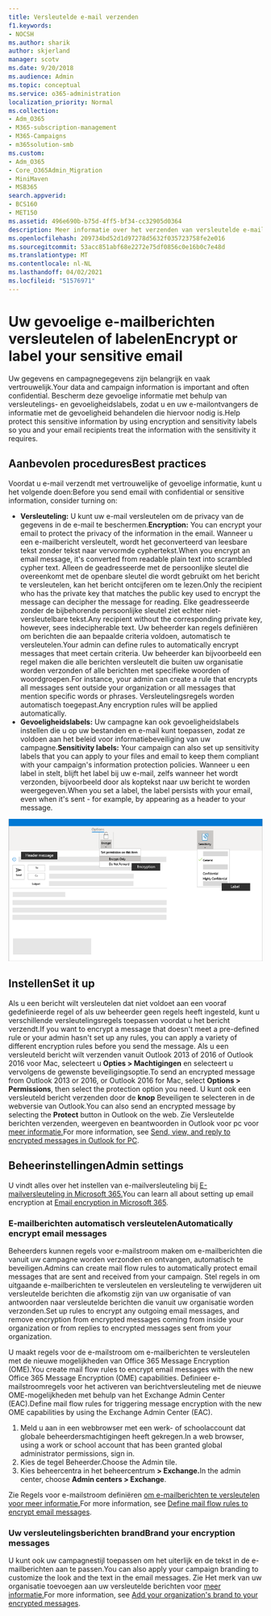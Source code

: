 ```yaml
---
title: Versleutelde e-mail verzenden
f1.keywords:
- NOCSH
ms.author: sharik
author: skjerland
manager: scotv
ms.date: 9/20/2018
ms.audience: Admin
ms.topic: conceptual
ms.service: o365-administration
localization_priority: Normal
ms.collection:
- Adm_O365
- M365-subscription-management
- M365-Campaigns
- m365solution-smb
ms.custom:
- Adm_O365
- Core_O365Admin_Migration
- MiniMaven
- MSB365
search.appverid:
- BCS160
- MET150
ms.assetid: 496e690b-b75d-4ff5-bf34-cc32905d0364
description: Meer informatie over het verzenden van versleutelde e-mail met Outlook.
ms.openlocfilehash: 209734bd52d1d97278d5632f035723758fe2e016
ms.sourcegitcommit: 53acc851abf68e2272e75df0856c0e16b0c7e48d
ms.translationtype: MT
ms.contentlocale: nl-NL
ms.lasthandoff: 04/02/2021
ms.locfileid: "51576971"
---
```

# <a name="encrypt-or-label-your-sensitive-email"></a><span data-ttu-id="319e0-103">Uw gevoelige e-mailberichten versleutelen of labelen</span><span class="sxs-lookup"><span data-stu-id="319e0-103">Encrypt or label your sensitive email</span></span>

<span data-ttu-id="319e0-104">Uw gegevens en campagnegegevens zijn belangrijk en vaak vertrouwelijk.</span><span class="sxs-lookup"><span data-stu-id="319e0-104">Your data and campaign information is important and often confidential.</span></span> <span data-ttu-id="319e0-105">Bescherm deze gevoelige informatie met behulp van versleutelings- en gevoeligheidslabels, zodat u en uw e-mailontvangers de informatie met de gevoeligheid behandelen die hiervoor nodig is.</span><span class="sxs-lookup"><span data-stu-id="319e0-105">Help protect this sensitive information by using encryption and sensitivity labels so you and your email recipients treat the information with the sensitivity it requires.</span></span>

## <a name="best-practices"></a><span data-ttu-id="319e0-106">Aanbevolen procedures</span><span class="sxs-lookup"><span data-stu-id="319e0-106">Best practices</span></span>

<span data-ttu-id="319e0-107">Voordat u e-mail verzendt met vertrouwelijke of gevoelige informatie, kunt u het volgende doen:</span><span class="sxs-lookup"><span data-stu-id="319e0-107">Before you send email with confidential or sensitive information, consider turning on:</span></span>

- <span data-ttu-id="319e0-108">**Versleuteling:** U kunt uw e-mail versleutelen om de privacy van de gegevens in de e-mail te beschermen.</span><span class="sxs-lookup"><span data-stu-id="319e0-108">**Encryption:** You can encrypt your email to protect the privacy of the information in the email.</span></span> <span data-ttu-id="319e0-109">Wanneer u een e-mailbericht versleutelt, wordt het geconverteerd van leesbare tekst zonder tekst naar vervormde cyphertekst.</span><span class="sxs-lookup"><span data-stu-id="319e0-109">When you encrypt an email message, it's converted from readable plain text into scrambled cypher text.</span></span> <span data-ttu-id="319e0-110">Alleen de geadresseerde met de persoonlijke sleutel die overeenkomt met de openbare sleutel die wordt gebruikt om het bericht te versleutelen, kan het bericht ontcijferen om te lezen.</span><span class="sxs-lookup"><span data-stu-id="319e0-110">Only the recipient who has the private key that matches the public key used to encrypt the message can decipher the message for reading.</span></span> <span data-ttu-id="319e0-111">Elke geadresseerde zonder de bijbehorende persoonlijke sleutel ziet echter niet-versleutelbare tekst.</span><span class="sxs-lookup"><span data-stu-id="319e0-111">Any recipient without the corresponding private key, however, sees indecipherable text.</span></span> <span data-ttu-id="319e0-112">Uw beheerder kan regels definiëren om berichten die aan bepaalde criteria voldoen, automatisch te versleutelen.</span><span class="sxs-lookup"><span data-stu-id="319e0-112">Your admin can define rules to automatically encrypt messages that meet certain criteria.</span></span> <span data-ttu-id="319e0-113">Uw beheerder kan bijvoorbeeld een regel maken die alle berichten versleutelt die buiten uw organisatie worden verzonden of alle berichten met specifieke woorden of woordgroepen.</span><span class="sxs-lookup"><span data-stu-id="319e0-113">For instance, your admin can create a rule that encrypts all messages sent outside your organization or all messages that mention specific words or phrases.</span></span> <span data-ttu-id="319e0-114">Versleutelingsregels worden automatisch toegepast.</span><span class="sxs-lookup"><span data-stu-id="319e0-114">Any encryption rules will be applied automatically.</span></span>
- <span data-ttu-id="319e0-115">**Gevoeligheidslabels:** Uw campagne kan ook gevoeligheidslabels instellen die u op uw bestanden en e-mail kunt toepassen, zodat ze voldoen aan het beleid voor informatiebeveiliging van uw campagne.</span><span class="sxs-lookup"><span data-stu-id="319e0-115">**Sensitivity labels:** Your campaign can also set up sensitivity labels that you can apply to your files and email to keep them compliant with your campaign's information protection policies.</span></span> <span data-ttu-id="319e0-116">Wanneer u een label in stelt, blijft het label bij uw e-mail, zelfs wanneer het wordt verzonden, bijvoorbeeld door als koptekst naar uw bericht te worden weergegeven.</span><span class="sxs-lookup"><span data-stu-id="319e0-116">When you set a label, the label persists with your email, even when it's sent - for example, by appearing as a header to your message.</span></span>

![Diagram van een e-mailbericht met bijroepen voor etiketten en versleuteling](../media/m365-campaign-email-encrypt.png)

## <a name="set-it-up"></a><span data-ttu-id="319e0-118">Instellen</span><span class="sxs-lookup"><span data-stu-id="319e0-118">Set it up</span></span>

<span data-ttu-id="319e0-119">Als u een bericht wilt versleutelen dat niet voldoet aan een vooraf gedefinieerde regel of als uw beheerder geen regels heeft ingesteld, kunt u verschillende versleutelingsregels toepassen voordat u het bericht verzendt.</span><span class="sxs-lookup"><span data-stu-id="319e0-119">If you want to encrypt a message that doesn't meet a pre-defined rule or your admin hasn't set up any rules, you can apply a variety of different encryption rules before you send the message.</span></span> <span data-ttu-id="319e0-120">Als u een versleuteld bericht wilt verzenden vanuit Outlook 2013 of 2016 of Outlook 2016 voor Mac, selecteert u **Opties > Machtigingen** en selecteert u vervolgens de gewenste beveiligingsoptie.</span><span class="sxs-lookup"><span data-stu-id="319e0-120">To send an encrypted message from Outlook 2013 or 2016, or Outlook 2016 for Mac, select **Options > Permissions**, then select the protection option you need.</span></span> <span data-ttu-id="319e0-121">U kunt ook een versleuteld bericht verzenden door de **knop** Beveiligen te selecteren in de webversie van Outlook.</span><span class="sxs-lookup"><span data-stu-id="319e0-121">You can also send an encrypted message by selecting the **Protect** button in Outlook on the web.</span></span> <span data-ttu-id="319e0-122">Zie Versleutelde berichten verzenden, weergeven en beantwoorden in Outlook voor pc voor [meer informatie.](https://support.microsoft.com/en-us/office/send-view-and-reply-to-encrypted-messages-in-outlook-for-pc-eaa43495-9bbb-4fca-922a-df90dee51980)</span><span class="sxs-lookup"><span data-stu-id="319e0-122">For more information, see [Send, view, and reply to encrypted messages in Outlook for PC](https://support.microsoft.com/en-us/office/send-view-and-reply-to-encrypted-messages-in-outlook-for-pc-eaa43495-9bbb-4fca-922a-df90dee51980).</span></span>

## <a name="admin-settings"></a><span data-ttu-id="319e0-123">Beheerinstellingen</span><span class="sxs-lookup"><span data-stu-id="319e0-123">Admin settings</span></span>

<span data-ttu-id="319e0-124">U vindt alles over het instellen van e-mailversleuteling bij [E-mailversleuteling in Microsoft 365.](../compliance/email-encryption.md)</span><span class="sxs-lookup"><span data-stu-id="319e0-124">You can learn all about setting up email encryption at [Email encryption in Microsoft 365](../compliance/email-encryption.md).</span></span>

### <a name="automatically-encrypt-email-messages"></a><span data-ttu-id="319e0-125">E-mailberichten automatisch versleutelen</span><span class="sxs-lookup"><span data-stu-id="319e0-125">Automatically encrypt email messages</span></span>

<span data-ttu-id="319e0-126">Beheerders kunnen regels voor e-mailstroom maken om e-mailberichten die vanuit uw campagne worden verzonden en ontvangen, automatisch te beveiligen.</span><span class="sxs-lookup"><span data-stu-id="319e0-126">Admins can create mail flow rules to automatically protect email messages that are sent and received from your campaign.</span></span> <span data-ttu-id="319e0-127">Stel regels in om uitgaande e-mailberichten te versleutelen en versleuteling te verwijderen uit versleutelde berichten die afkomstig zijn van uw organisatie of van antwoorden naar versleutelde berichten die vanuit uw organisatie worden verzonden.</span><span class="sxs-lookup"><span data-stu-id="319e0-127">Set up rules to encrypt any outgoing email messages, and remove encryption from encrypted messages coming from inside your organization or from replies to encrypted messages sent from your organization.</span></span>

<span data-ttu-id="319e0-128">U maakt regels voor de e-mailstroom om e-mailberichten te versleutelen met de nieuwe mogelijkheden van Office 365 Message Encryption (OME).</span><span class="sxs-lookup"><span data-stu-id="319e0-128">You create mail flow rules to encrypt email messages with the new Office 365 Message Encryption (OME) capabilities.</span></span> <span data-ttu-id="319e0-129">Definieer e-mailstroomregels voor het activeren van berichtversleuteling met de nieuwe OME-mogelijkheden met behulp van het Exchange Admin Center (EAC).</span><span class="sxs-lookup"><span data-stu-id="319e0-129">Define mail flow rules for triggering message encryption with the new OME capabilities by using the Exchange Admin Center (EAC).</span></span> 

1. <span data-ttu-id="319e0-130">Meld u aan in een webbrowser met een werk- of schoolaccount dat globale beheerdersmachtigingen heeft gekregen.</span><span class="sxs-lookup"><span data-stu-id="319e0-130">In a web browser, using a work or school account that has been granted global administrator permissions, sign in.</span></span>
2. <span data-ttu-id="319e0-131">Kies de tegel Beheerder.</span><span class="sxs-lookup"><span data-stu-id="319e0-131">Choose the Admin tile.</span></span>
3. <span data-ttu-id="319e0-132">Kies beheercentra in het beheercentrum **> Exchange.**</span><span class="sxs-lookup"><span data-stu-id="319e0-132">In the admin center, choose **Admin centers > Exchange**.</span></span>

<span data-ttu-id="319e0-133">Zie Regels voor e-mailstroom definiëren [om e-mailberichten te versleutelen voor meer informatie.](../compliance/define-mail-flow-rules-to-encrypt-email.md)</span><span class="sxs-lookup"><span data-stu-id="319e0-133">For more information, see [Define mail flow rules to encrypt email messages](../compliance/define-mail-flow-rules-to-encrypt-email.md).</span></span>

### <a name="brand-your-encryption-messages"></a><span data-ttu-id="319e0-134">Uw versleutelingsberichten brand</span><span class="sxs-lookup"><span data-stu-id="319e0-134">Brand your encryption messages</span></span>

<span data-ttu-id="319e0-135">U kunt ook uw campagnestijl toepassen om het uiterlijk en de tekst in de e-mailberichten aan te passen.</span><span class="sxs-lookup"><span data-stu-id="319e0-135">You can also apply your campaign branding to customize the look and the text in the email messages.</span></span> <span data-ttu-id="319e0-136">Zie Het merk van uw organisatie toevoegen aan uw versleutelde berichten voor [meer informatie.](../compliance/email-encryption.md)</span><span class="sxs-lookup"><span data-stu-id="319e0-136">For more information, see [Add your organization's brand to your encrypted messages](../compliance/email-encryption.md).</span></span>